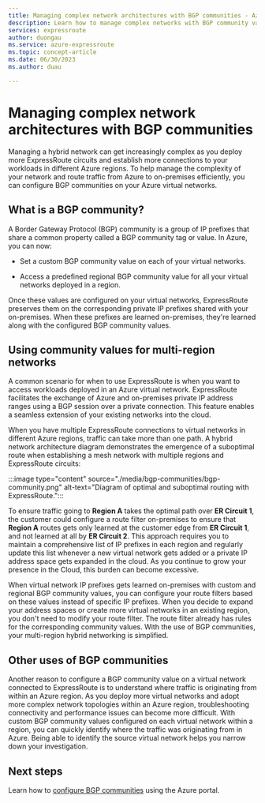 ```yaml
---
title: Managing complex network architectures with BGP communities - Azure ExpressRoute
description: Learn how to manage complex networks with BGP community values.
services: expressroute
author: duongau
ms.service: azure-expressroute
ms.topic: concept-article
ms.date: 06/30/2023
ms.author: duau

---
```

# Managing complex network architectures with BGP communities

Managing a hybrid network can get increasingly complex as you deploy more ExpressRoute circuits and establish more connections to your workloads in different Azure regions. To help manage the complexity of your network and route traffic from Azure to on-premises efficiently, you can configure BGP communities on your Azure virtual networks.

## What is a BGP community?

A Border Gateway Protocol (BGP) community is a group of IP prefixes that share a common property called a BGP community tag or value. In Azure, you can now: 

* Set a custom BGP community value on each of your virtual networks. 

* Access a predefined regional BGP community value for all your virtual networks deployed in a region. 

Once these values are configured on your virtual networks, ExpressRoute preserves them on the corresponding private IP prefixes shared with your on-premises. When these prefixes are learned on-premises, they're learned along with the configured BGP community values. 

## Using community values for multi-region networks 

A common scenario for when to use ExpressRoute is when you want to access workloads deployed in an Azure virtual network. ExpressRoute facilitates the exchange of Azure and on-premises private IP address ranges using a BGP session over a private connection. This feature enables a seamless extension of your existing networks into the cloud. 

When you have multiple ExpressRoute connections to virtual networks in different Azure regions, traffic can take more than one path. A hybrid network architecture diagram demonstrates the emergence of a suboptimal route when establishing a mesh network with multiple regions and ExpressRoute circuits: 

:::image type="content" source="./media/bgp-communities/bgp-community.png" alt-text="Diagram of optimal and suboptimal routing with ExpressRoute.":::

To ensure traffic going to **Region A** takes the optimal path over **ER Circuit 1**, the customer could configure a route filter on-premises to ensure that **Region A** routes gets only learned at the customer edge from **ER Circuit 1**, and not learned at all by **ER Circuit 2**. This approach requires you to maintain a comprehensive list of IP prefixes in each region and regularly update this list whenever a new virtual network gets added or a private IP address space gets expanded in the cloud. As you continue to grow your presence in the Cloud, this burden can become excessive. 

When virtual network IP prefixes gets learned on-premises with custom and regional BGP community values, you can configure your route filters based on these values instead of specific IP prefixes. When you decide to expand your address spaces or create more virtual networks in an existing region, you don't need to modify your route filter. The route filter already has rules for the corresponding community values. With the use of BGP communities, your multi-region hybrid networking is simplified. 

## Other uses of BGP communities

Another reason to configure a BGP community value on a virtual network connected to ExpressRoute is to understand where traffic is originating from within an Azure region. As you deploy more virtual networks and adopt more complex network topologies within an Azure region, troubleshooting connectivity and performance issues can become more difficult. With custom BGP community values configured on each virtual network within a region, you can quickly identify where the traffic was originating from in Azure. Being able to identify the source virtual network helps you narrow down your investigation. 

## Next steps

Learn how to [configure BGP communities](how-to-configure-custom-bgp-communities-portal.md) using the Azure portal.
